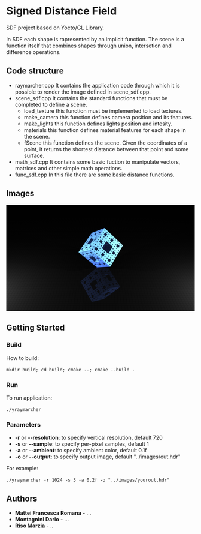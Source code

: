 # Signed Distance Field

SDF project based on Yocto/GL Library.

In SDF each shape is rapresented by an implicit function. The scene is a function itself that combines shapes through union, intersetion and difference operations. 

## Code structure

- raymarcher.cpp
It contains the application code through which it is possible to render the image defined in scene_sdf.cpp.
- scene_sdf.cpp
It contains the standard functions that must be completed to define a scene.
  - load_texture
this function must be implemented to load textures.
  - make_camera
this function defines camera position and its features.
  - make_lights
this function defines lights position and intesity.
  - materials
this function defines material features for each shape in the scene.
  - fScene
this function defines the scene.
Given the coordinates of a point, it returns the shortest distance between that point and some surface.
- math_sdf.cpp
It contains some basic fuction to manipulate vectors, matrices and other simple math operations.
- func_sdf.cpp
In this file there are some basic distance functions.


## Images

![Image](images/out_menger_sponge.png)

## Getting Started

### Build
How to build:
``` shell
mkdir build; cd build; cmake ..; cmake --build .
```

### Run
To run application:
``` shell
./yraymarcher
```

### Parameters
- **-r** or **--resolution**: to specify vertical resolution, default 720
- **-s** or **--sample**: to specify per-pixel samples, default 1
- **-a** or **--ambient**: to specify ambient color, default 0.1f
- **-o** or **--output**: to specify output image, default "../images/out.hdr"

For example:
``` shell
./yraymarcher -r 1024 -s 3 -a 0.2f -o "../images/yourout.hdr"
```

## Authors
* **Mattei Francesca Romana** - ...
* **Montagnini Dario** - ...
* **Riso Marzia** - ..
